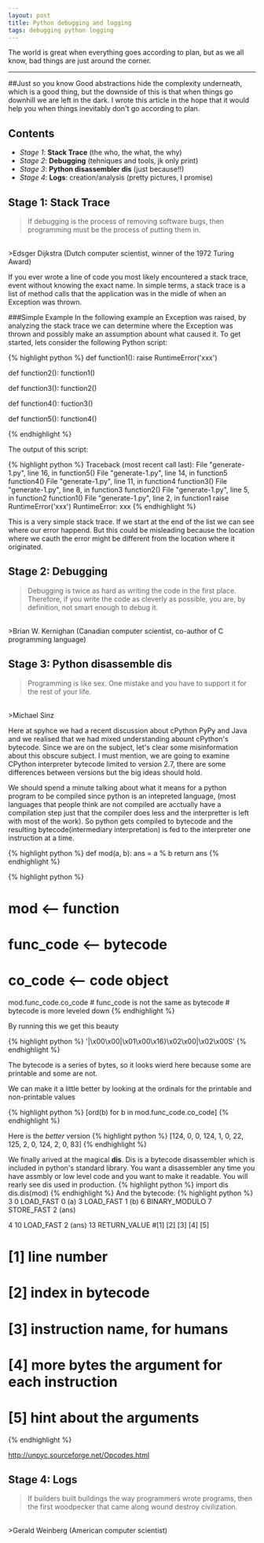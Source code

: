```yaml
---
layout: post
title: Python debugging and logging
tags: debugging python logging
---
```

The world is great when everything goes according to plan, but as we all know, bad things are just around the corner.

---

##Just so you know
Good abstractions hide the complexity underneath, which is a good thing, but the downside of this is that when things go downhill we are left in the dark.
I wrote this article in the hope that it would help you when things inevitably don't go according to plan.

Contents
--------

* *Stage 1*: **Stack Trace** (the who, the what, the why)
* *Stage 2*: **Debugging** (tehniques and tools, jk only print)
* *Stage 3*: **Python disassembler dis** (just because!!)
* *Stage 4*: **Logs**: creation/analysis (pretty pictures, I promise)

Stage 1: Stack Trace
-------------------
>If debugging is the process of removing software bugs, then programming must be the process of putting them in.
<br>
>Edsger Dijkstra (Dutch computer scientist, winner of the 1972 Turing Award)

If you ever wrote a line of code you most likely encountered a stack trace, event without knowing the exact name.
In simple terms, a stack trace is a list of method calls that the application was in the midle of when an Exception was thrown.

###Simple Example
In the following example an Exception was raised, by analyzing the stack trace we can determine where the Exception was thrown and possibly make an assumption abount what caused it.
To get started, lets consider the following Python script:


{% highlight python %}
def function1():
    raise RuntimeError('xxx')

def function2():
    function1()

def function3():
    function2()

def function4():
    fuction3()

def function5():
    function4()

{% endhighlight %}

The output of this script:

{% highlight python %}
Traceback (most recent call last):
  File "generate-1.py", line 16, in <module>
    function5()
  File "generate-1.py", line 14, in function5
    function4()
  File "generate-1.py", line 11, in function4
    function3()
  File "generate-1.py", line 8, in function3
    function2()
  File "generate-1.py", line 5, in function2
    function1()
  File "generate-1.py", line 2, in function1
    raise RuntimeError('xxx')
RuntimeError: xxx
{% endhighlight %}

This is a very simple stack trace. If we start at the end of the list we can see where our error happend.
But this could be misleading because the location where we cauth the error might be different from the location where it originated.

Stage 2: Debugging
----------------
>Debugging is twice as hard as writing the code in the first place. Therefore, if you write the code as cleverly as possible, you are, by definition, not smart enough to debug it.
<br>
>Brian W. Kernighan (Canadian computer scientist, co-author of C programming language)

Stage 3: Python disassemble dis
------------------------------
>Programming is like sex. One mistake and you have to support it for the rest of your life.
<br>
>Michael Sinz

Here at spyhce we had a recent discussion about cPython PyPy and Java and we realised that we had mixed understanding abount cPython's bytecode.
Since we are on the subject, let's clear some misinformation about this obscure subject.
I must mention, we are going to examine CPython interpreter bytecode limited to version 2.7, there are some differences between versions but the big ideas should hold.

We should spend a minute talking about what it means for a python program to be compiled since python is an intepreted language, (most languages that people think are not compiled are acctually have a compilation step just that the compiler does less and the interpretter is left with most of the work).
So python gets compiled to bytecode and the resulting bytecode(intermediary interpretation) is fed to the interpreter one instruction at a time.

{% highlight python %}
def mod(a, b):
    ans = a % b
    return ans
{% endhighlight %}

{% highlight python %}
# mod       <-- function
# func_code <-- bytecode
# co_code   <-- code object

mod.func_code.co_code   # func_code is not the same as bytecode
                        # bytecode is more leveled down
{% endhighlight %}

By running this we get this beauty

{% highlight python %}
'|\x00\x00|\x01\x00\x16}\x02\x00|\x02\x00S'
{% endhighlight %}

The bytecode is a series of bytes, so it looks wierd here because some are printable and some are not.

We can make it a little better by looking at the ordinals for the printable and non-printable values

{% highlight python %}
[ord(b) for b in mod.func_code.co_code]
{% endhighlight %}

Here is the *better* version
{% highlight python %}
[124, 0, 0, 124, 1, 0, 22, 125, 2, 0, 124, 2, 0, 83]
{% endhighlight %}

We finally arived at the magical **dis**. Dis is a bytecode disassembler which is included in python's standard library.
You want a disassembler any time you have assmbly or low level code and you want to make it readable.
You will rearly see dis used in production.
{% highlight python %}
import dis
dis.dis(mod)
{% endhighlight %}
And the bytecode:
{% highlight python %}
  3         0   LOAD_FAST               0 (a)
          3   LOAD_FAST               1 (b)
          6   BINARY_MODULO
          7   STORE_FAST              2 (ans)

4         10  LOAD_FAST               2 (ans)
          13  RETURN_VALUE
#[1]      [2]   [3]                  [4] [5]

# [1] line number
# [2] index in bytecode
# [3] instruction name, for humans
# [4] more bytes the argument for each instruction
# [5] hint about the arguments
{% endhighlight %}

http://unpyc.sourceforge.net/Opcodes.html

Stage 4: Logs
------------------------------
>If builders built buildings the way programmers wrote programs, then the first woodpecker that came along wound destroy civilization.
<br>
>Gerald Weinberg (American computer scientist)
